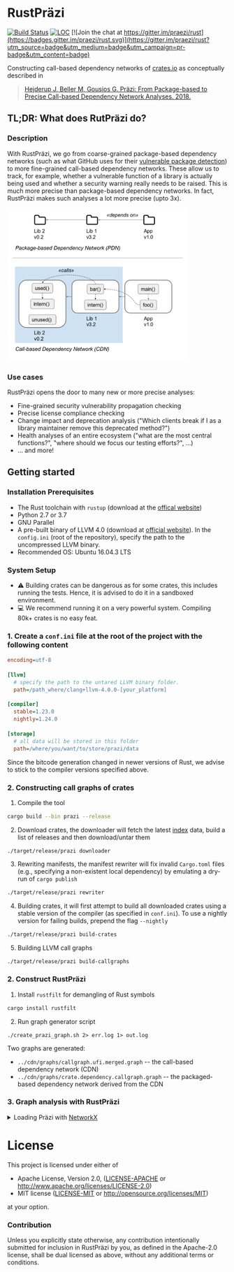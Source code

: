 # RustPräzi

[![Build Status](https://travis-ci.org/praezi/rust.svg?branch=master)](https://travis-ci.org/praezi/rust)
[![LOC](https://tokei.rs/b1/github/praezi/rust)](https://github.com/praezi/rust)
[![Join the chat at https://gitter.im/praezi/rust](https://badges.gitter.im/praezi/rust.svg)](https://gitter.im/praezi/rust?utm_source=badge&utm_medium=badge&utm_campaign=pr-badge&utm_content=badge)

Constructing call-based dependency networks of [crates.io](https://crates.io) as conceptually described in 

>[Hejderup J, Beller M, Gousios G. Präzi: From Package-based to Precise Call-based Dependency Network Analyses. 2018.](https://pure.tudelft.nl/portal/files/46926997/main2.pdf)

## TL;DR: What does RutPräzi do?

### Description

With RustPräzi, we go from coarse-grained package-based dependency networks (such as what GitHub uses for their [vulnerable package detection](https://help.github.com/articles/about-security-alerts-for-vulnerable-dependencies/)) to more fine-grained call-based dependency networks. These allow us to track, for example, whether a vulnerable function of a library is actually being used and whether a security warning really needs to be raised. This is much more precise than package-based dependency networks. In fact, RustPräzi makes such analyses a lot more precise (upto 3x).

![Package-based (PDN, above) versus Call-based Dependency Networks (CDN, below)](doc/pdn_cdn.png "Package-based (PDN, above) versus Call-based Dependency Networks (CDN, below)")

### Use cases

RustPräzi opens the door to many new or more precise analyses:

* Fine-grained security vulnerability propagation checking
* Precise license compliance checking 
* Change impact and deprecation analysis ("Which clients break if I as a library maintainer remove this deprecated method?")
* Health analyses of an entire ecosystem ("what are the most central functions?", "where should we focus our testing efforts?", ...)
* ... and more!

## Getting started

### Installation Prerequisites

- The Rust toolchain with `rustup` (download at the [offical website](https://www.rust-lang.org/en-US/install.html))
- Python 2.7 or 3.7
- GNU Parallel
- A pre-built binary of LLVM 4.0 (download at [official website](http://releases.llvm.org/download.html#4.0.0)). In the `config.ini` (root of the repository), specify the path to the uncompressed LLVM binary.
- Recommended OS: Ubuntu 16.04.3 LTS

### System Setup
- :warning: Building crates can be dangerous as for some crates, this includes running the tests. Hence, it is advised to do it in a sandboxed environment.
- 💻 We recommend running it on a very powerful system. Compiling 80k+ crates is no easy feat.


### 1. Create a `conf.ini` file at the root of the project with the following content

```ini
encoding=utf-8

[llvm]
  # specify the path to the untared LLVM binary folder.
  path=/path_where/clang+llvm-4.0.0-[your_platform]

[compiler]
  stable=1.23.0
  nightly=1.24.0

[storage]
  # all data will be stored in this folder
  path=/where/you/want/to/store/prazi/data
```

Since the bitcode generation changed in newer versions of Rust, we advise to stick to the compiler versions specified above.



### 2. Constructing call graphs of crates

1. Compile the tool

``` bash
cargo build --bin prazi --release
```
2. Download crates, the downloader will fetch the latest [index](https://github.com/rust-lang/crates.io-index) data, build a list of releases and then download/untar them

```
./target/release/prazi downloader
```
3. Rewriting manifests, the manifest rewriter will fix invalid `Cargo.toml` files (e.g., specifying a non-existent local dependency) by emulating a dry-run of `cargo publish`

``` bash 
./target/release/prazi rewriter
```

4. Building crates, it will first attempt to build all downloaded crates using a stable version of the compiler (as specified in `conf.ini`). To use a nightly version for failing builds, prepend the flag `--nightly`

``` bash
./target/release/prazi build-crates
```

5. Building LLVM call graphs

``` bash
./target/release/prazi build-callgraphs
```

### 2. Construct RustPräzi

1. Install `rustfilt` for demangling of Rust symbols

```bash
cargo install rustfilt
```
2. Run graph generator script

```
./create_prazi_graph.sh 2> err.log 1> out.log
```
Two graphs are generated:
- `../cdn/graphs/callgraph.ufi.merged.graph` -- the call-based dependency network (CDN)
- `../cdn/graphs/crate.dependency.callgraph.graph` -- the packaged-based dependency network derived from the CDN

### 3. Graph analysis with RustPräzi




<details>

<summary>
Loading Präzi with <a href="https://networkx.github.io">NetworkX</a>
</summary>

``` python
import networkx as nx
import re

regex = r"^(.*?) \[label:"

def load_prazi(file):
    PRAZI = nx.DiGraph()
    with open(file) as f: #callgraph.ufi.merged.graph
        for line in f:
            if "->" not in line:
                g = re.match(regex, line)
                if g:
                     PRAZI.add_node(g.group(1).strip('"'))
                else:
                    print "error, could not extract node: %s" % line
            else:
                g = re.match('\W*"(.*)" -> "(.*)";', line)
                if g:
                     PRAZI.add_edge(g.group(1), g.group(2))
                else:
                    print "error, could not extract edge: %s" % line
    return PRAZI

def load_prazi_dep(file): 
    PRAZI_DEP = nx.DiGraph()
    with open(file) as f: #crate.dependency.callgraph.graph
        for line in f:
            if "io :: crates :: " in line:
                if "->" not in line:
                     PRAZI_DEP.add_node(line[:-2])
                else:
                    g = re.match('\W*"(.*)" -> "(.*)";', line)
                    if g and ("io :: crates" in g.group(1) and "io :: crates" in g.group(2)):
                         PRAZI_DEP.add_edge(g.group(1), g.group(2))
                    else:
                        print "skip edge: %s" % line
            else:
                continue
    return  PRAZI_DEP

```
</details>

# License

This project is licensed under either of

 * Apache License, Version 2.0, ([LICENSE-APACHE](LICENSE-APACHE) or
   http://www.apache.org/licenses/LICENSE-2.0)
 * MIT license ([LICENSE-MIT](LICENSE-MIT) or
   http://opensource.org/licenses/MIT)

at your option.

### Contribution

Unless you explicitly state otherwise, any contribution intentionally submitted
for inclusion in RustPräzi by you, as defined in the Apache-2.0 license, shall be
dual licensed as above, without any additional terms or conditions.
